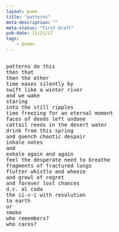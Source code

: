 ```yaml
---
layout: poem
title: "patterns"
meta-description: ""
meta-status: "first draft"
pub-date: 11/21/17
tags: 
    - poems
---
```

<pre class="stanza">

patterns do this
then that
then the other
time eases silently by
swift like a winter river
and we wake
staring
into the still ripples
time freezing for an eternal moment
faces of deeds left undone
cattail reeds in the desert water
drink from this spring
and quench chaotic despair
inhale notes
and
exhale again and again
feel the desperate need to breathe
fragments of fractured lungs
flutter whistle and wheeze
and growl of regret
and forever lost chances
d.c. al coda
the ii-v-i with resolution
to earth
or
smoke
who remembers?
who cares?







</pre>







